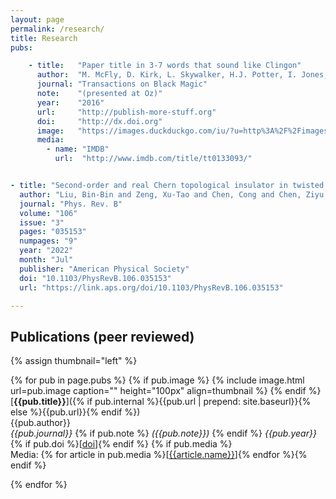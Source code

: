 ```yaml
---
layout: page
permalink: /research/
title: Research
pubs:

    - title:   "Paper title in 3-7 words that sound like Clingon"
      author:  "M. McFly, D. Kirk, L. Skywalker, H.J. Potter, I. Jones, H. Houdini"
      journal: "Transactions on Black Magic"
      note:    "(presented at Oz)"
      year:    "2016"
      url:     "http://publish-more-stuff.org"
      doi:     "http://dx.doi.org"
      image:   "https://images.duckduckgo.com/iu/?u=http%3A%2F%2Fimages.moviepostershop.com%2Fthe-matrix-movie-poster-1999-1020518087.jpg&f=1"
      media:
        - name: "IMDB"
          url:  "http://www.imdb.com/title/tt0133093/"


- title: "Second-order and real Chern topological insulator in twisted bilayer $\ensuremath{\alpha}$-graphyne"
  author: "Liu, Bin-Bin and Zeng, Xu-Tao and Chen, Cong and Chen, Ziyu and Sheng, Xian-Lei"
  journal: "Phys. Rev. B"
  volume: "106"
  issue: "3"
  pages: "035153"
  numpages: "9"
  year: "2022"
  month: "Jul"
  publisher: "American Physical Society"
  doi: "10.1103/PhysRevB.106.035153"
  url: "https://link.aps.org/doi/10.1103/PhysRevB.106.035153"

---
```


## Publications (peer reviewed)

{% assign thumbnail="left" %}

{% for pub in page.pubs %}
{% if pub.image %}
{% include image.html url=pub.image caption="" height="100px" align=thumbnail %}
{% endif %}
[**{{pub.title}}**]({% if pub.internal %}{{pub.url | prepend: site.baseurl}}{% else %}{{pub.url}}{% endif %})<br />
{{pub.author}}<br />
*{{pub.journal}}*
{% if pub.note %} *({{pub.note}})*
{% endif %} *{{pub.year}}* {% if pub.doi %}[[doi]({{pub.doi}})]{% endif %}
{% if pub.media %}<br />Media: {% for article in pub.media %}[[{{article.name}}]({{article.url}})]{% endfor %}{% endif %}

{% endfor %}

